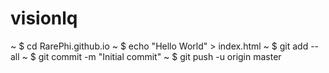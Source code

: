# visionlq
~ $ cd RarePhi.github.io
~ $ echo "Hello World" > index.html
~ $ git add --all
~ $ git commit -m "Initial commit" 
~ $ git push -u origin master
